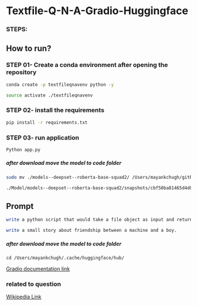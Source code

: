 # Textfile-Q-N-A-Gradio-Huggingface

### STEPS:
## How to run? 
### STEP 01- Create a conda environment after opening the repository
```bash
conda create -p textfileqnavenv python -y
```

```bash
source activate ./textfileqnavenv
```

### STEP 02- install the requirements
```bash
pip install -r requirements.txt
```

### STEP 03- run application
```bash
Python app.py
```

##### after download move the model to code folder
```bash 
sudo mv ./models--deepset--roberta-base-squad2/ /Users/mayankchugh/gitRepos/mayankchugh.learning/Textfile-Q-N-A-Gradio-Huggingface/Model/models--deepset--roberta-base-squad2
```

```bash
./Model/models--deepset--roberta-base-squad2/snapshots/cbf50ba81465d4d8676b8bab348e31835147541b
```

## Prompt
```bash
write a python script that would take a file object as input and return the content of the files as output.
```

```bash
write a small story about friendship between a machine and a boy.
```

##### after download move the model to code folder
```
cd /Users/mayankchugh/.cache/huggingface/hub/
```

[Gradio documentation link](https://www.gradio.app/docs/gradio/file)

### related to question

[Wikipedia Link](https://en.wikipedia.org/wiki/Continent)
